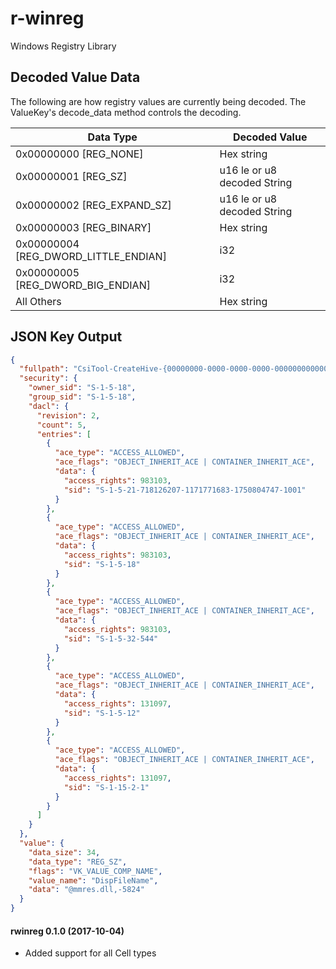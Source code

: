 # r-winreg
Windows Registry Library

## Decoded Value Data
The following are how registry values are currently being decoded. The ValueKey's decode_data method controls the decoding.

| Data Type | Decoded Value |
| --- | --- |
| 0x00000000 [REG_NONE] | Hex string |
| 0x00000001 [REG_SZ] | u16 le or u8 decoded String |
| 0x00000002 [REG_EXPAND_SZ] | u16 le or u8 decoded String |
| 0x00000003 [REG_BINARY] | Hex string |
| 0x00000004 [REG_DWORD_LITTLE_ENDIAN] | i32 |
| 0x00000005 [REG_DWORD_BIG_ENDIAN] | i32 |
| All Others | Hex string |

## JSON Key Output
```json
{
  "fullpath": "CsiTool-CreateHive-{00000000-0000-0000-0000-000000000000}/AppEvents/EventLabels/.Default/DispFileName",
  "security": {
    "owner_sid": "S-1-5-18",
    "group_sid": "S-1-5-18",
    "dacl": {
      "revision": 2,
      "count": 5,
      "entries": [
        {
          "ace_type": "ACCESS_ALLOWED",
          "ace_flags": "OBJECT_INHERIT_ACE | CONTAINER_INHERIT_ACE",
          "data": {
            "access_rights": 983103,
            "sid": "S-1-5-21-718126207-1171771683-1750804747-1001"
          }
        },
        {
          "ace_type": "ACCESS_ALLOWED",
          "ace_flags": "OBJECT_INHERIT_ACE | CONTAINER_INHERIT_ACE",
          "data": {
            "access_rights": 983103,
            "sid": "S-1-5-18"
          }
        },
        {
          "ace_type": "ACCESS_ALLOWED",
          "ace_flags": "OBJECT_INHERIT_ACE | CONTAINER_INHERIT_ACE",
          "data": {
            "access_rights": 983103,
            "sid": "S-1-5-32-544"
          }
        },
        {
          "ace_type": "ACCESS_ALLOWED",
          "ace_flags": "OBJECT_INHERIT_ACE | CONTAINER_INHERIT_ACE",
          "data": {
            "access_rights": 131097,
            "sid": "S-1-5-12"
          }
        },
        {
          "ace_type": "ACCESS_ALLOWED",
          "ace_flags": "OBJECT_INHERIT_ACE | CONTAINER_INHERIT_ACE",
          "data": {
            "access_rights": 131097,
            "sid": "S-1-15-2-1"
          }
        }
      ]
    }
  },
  "value": {
    "data_size": 34,
    "data_type": "REG_SZ",
    "flags": "VK_VALUE_COMP_NAME",
    "value_name": "DispFileName",
    "data": "@mmres.dll,-5824"
  }
}
```

#### rwinreg 0.1.0 (2017-10-04)
- Added support for all Cell types
